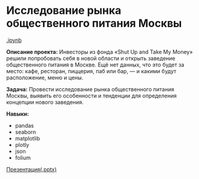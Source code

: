 # Исследование рынка общественного питания Москвы

[.ipynb](проект_3/Исследование_рынка_общепита_Москвы.ipynb)

**Описание проекта:** Инвесторы из фонда «Shut Up and Take My Money» решили попробовать себя в новой области и открыть заведение общественного питания в Москве. Ещё нет данных, что это будет за место: кафе, ресторан, пиццерия, паб или бар, — и какими будут расположение, меню и цены.

**Задача:** Провести исследование рынка общественного питания Москвы, выявить его особенности и тенденции для определения концепции нового заведения.

**Навыки:**
- pandas
- seaborn
- matplotlib
- plotly
- json
- folium

[Презентация(.pptx)](https://clck.ru/3FzGze)
